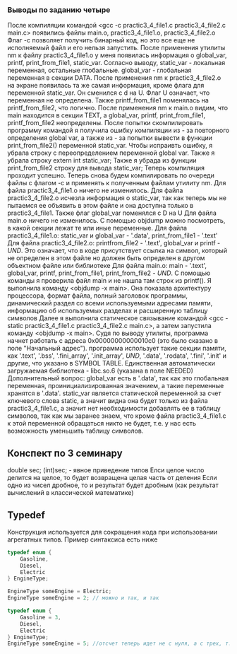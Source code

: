 ### Выводы по заданию четыре
После компиляции командой <gcc -c practic3_4_file1.c practic3_4_file2.c main.c> появились файлы main.o, practic3_4_file1.o, practic3_4_file2.o
Флаг -c позволяет получить бинарный код, но это все еще не исполняемый файл и его нельзя запустить.
После применения утилиты nm к файлу practic3_4_file1.o у меня появилась информация о global_var, printf, print_from_file1, static_var.
Согласно выводу, static_var - локальная переменная, остальные глобальные. global_var - глобальная переменная в секции DATA.
После применения nm к practic3_4_file2.o на экране появилась та же самая информация, кроме флага для переменной static_var.
Он сменился с d на U. Флаг U означает, что переменная не определена. Также printf_from_file1 поменялась на printf_from_file2, что логично.
После применения nm к main.o видим, что main находится в секции TEXT, а global_var, printf, print_from_file1, printf_from_file2 неопределены.
После попытки скомпилировать программу командой <gcc practic3_4_file1.c practic3_4_file2.c main.c> я получила ошибку компиляции из - за повторного определения global var, а также из - за попытки вывести в функции print_from_file2() переменной static_var.
Чтобы испраивть ошибку, я убрала строку с переопределением переменной global var.
Также я убрала строку extern int static_var; Также я убрада из функции print_from_file2 строку для вывода static_var; 
Теперь компиляция проходит успешно.
Теперь снова будем компилировать по очереди файлы с флагом -c и применять к полученным файлам утилиту nm.
Для файла practic3_4_file1.o ничего не изменилось.
Для файла practic3_4_file2.o исчезла информация о static_var, так как теперь мы не пытаемся ее объявить в этом файле и она доступна только в practic3_4_file1. Также флаг global_var поменялся с D на U
Для файла main.o ничего не изменилось.
С помощью objdump можно посмотреть, в какой секции лежат те или иные переменные.
Для файла practic3_4_file1.o: static_var и global_var - '.data', print_from_file1 - '.text'
Для файла practic3_4_file2.o: printfrom_file2 - '.text', global_var и printf - *UND*. Это означает, что в коде присутствует ссылка на символ, который не определен в этом файле но должен быть определен в другом объектном файле или библиотеке
Для файла main.o: main - '.text', global_var, printf, print_from_file1, print_from_file2 - *UND*.
С помощью команды <strings main> я проверила файл main и не нашла там строк из printf().
Я выполнила команду <objdump -x main>. Она показала архитектуру процессора, формат файла, полный заголовок программы, динамический раздел со всеми используемыми адресами памяти, информацию об используемых разделах и расширенную таблицу символов
Далее я выполнила статическое связывание командой <gcc -static practic3_4_file1.c practic3_4_file2.c main.c>, а затем запустила команду <objdump -x main>. Судя по выводу утилиты, программа начнет работать с адреса 0x00000000000010c0 (это было сказано в поле "Начальный адрес"). программа использует такие секции памяти, как '.text', '.bss', '.fini_array', '.init_array', *UND*, '.data', '.rodata', '.fini', '.init' и другие, что указано в SYMBOL TABLE. Единственная автоматически загружаемая библиотека - libc.so.6 (указана в поле NEEDED)
Дополнительный вопрос: global_var есть в '.data', так как это глобальная переменная, проинициализированная значением, а такие переменные хранятся в '.data'. static_var является статической переменной за счет ключевого слова static, а значит видна она будет только из файла practic3_4_file1.c, а значит нет необходимости добавлять ее в таблицу символов, так как мы заранее знаем, что кроме файла practic3_4_file1.c к этой переменной обращаться никто не будет, т.е. у нас есть возможность уменьшить таблицу символов.


## Конспект по 3 семинару
double sec;
(int)sec; - явное приведение типов
Елси целое число делится на целое, то будет возвращена целая часть от деления
Если одно из чисел дробное, то и результат будет дробным (как результат вычислений в классической математике)

## Typedef
Конструкция используется для сокращения кода при использовании агрегатных типов. Пример синтаксиса есть ниже

```c
typedef enum {
    Gasoline, 
    Diesel, 
    Electric
} EngineType;

EngineType someEngine = Electric;
EngineType someEngine = 2; // можно и так, и так
```

```c
typedef enum {
    Gasoline = 3, 
    Diesel, 
    Electric
} EngineType;
EngineType someEngine = 5; //отсчет теперь идет не с нуля, а с трех, т.е Diesel = 4, Electric = 5
```



